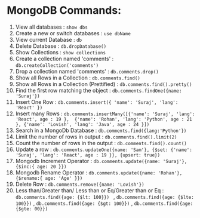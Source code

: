 # MongoDB Commands:

1) View all databases : `show dbs`
2) Create a new or switch databases : `use dbName`
3) View current Database : `db`
4) Delete Database : `db.dropDatabase()`
5) Show Collections : `show collections`
6) Create a collection named 'comments' : `db.createCollection('comments')`
7) Drop a collection named 'comments' : `db.comments.drop()`
8) Show all Rows in a Collection : `db.comments.find()`
9) Show all Rows in a Collection (Prettified) : `db.comments.find().pretty()`
10) Find the first row matching the object : `db.comments.findOne({name: 'Suraj'})`
11) Insert One Row : `db.comments.insert({
    'name': 'Suraj',
    'lang': 'React'
 })`
 12) Insert many Rows : `db.comments.insertMany([{'name': 'Suraj',
    'lang': 'React',
    age : 19
    }, 
    {'name': 'Rohan',
    'lang': 'Python',
     age : 21
    },
    {'name': 'Lovish',
    'lang': 'Java',
     age : 24
}])`
13) Search in a MongoDb Database : `db.comments.find({lang:'Python'})`
14) Limit the number of rows in output : `db.comments.find().limit(2)`
15) Count the number of rows in the output : `db.comments.find().count()`
16) Update a row : `db.comments.updateOne({name: 'Sam'},
{$set: {'name': 'Suraj',
    'lang': 'React',
    age : 19
}}, {upsert: true})`
17) Mongodb Increment Operator : `db.comments.update({name: 'Suraj'},
{$inc:{
    age: 20
}}) `
18) Mongodb Rename Operator : `db.comments.update({name: 'Rohan'},
{$rename:{
    age: 'Age'
}})`
19) Delete Row : `db.comments.remove({name: 'Lovish'})`
20) Less than/Greater than/ Less than or Eq/Greater than or Eq : `db.comments.find({age: {$lt: 100}})
` , `db.comments.find({age: {$lte: 100}})` , `db.comments.find({age: {$gt: 100}})` , `db.comments.find({age: {$gte: 00}})`
